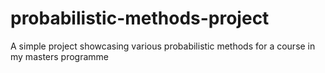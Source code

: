 # probabilistic-methods-project
A simple project showcasing various probabilistic methods for a course in my masters programme
